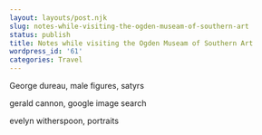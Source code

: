 ```yaml
---
layout: layouts/post.njk
slug: notes-while-visiting-the-ogden-museam-of-southern-art
status: publish
title: Notes while visiting the Ogden Museam of Southern Art
wordpress_id: '61'
categories: Travel
---
```


George dureau, male figures, satyrs

gerald cannon, google image search

evelyn witherspoon, portraits


